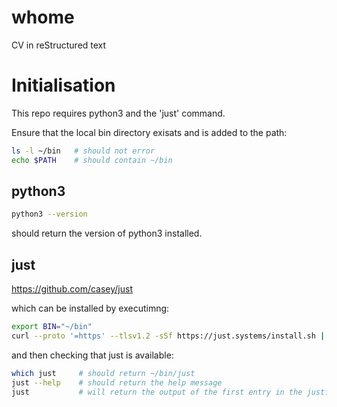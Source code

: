 # whome

CV in reStructured text

# Initialisation

This repo requires python3 and the 'just' command.

Ensure that the local bin directory exisats and is added to the path:

```bash
ls -l ~/bin   # should not error
echo $PATH    # should contain ~/bin
```

## python3

```bash
python3 --version
```

should return the version of python3 installed.

## just

https://github.com/casey/just

which can be installed by executimng:

```bash
export BIN="~/bin"
curl --proto '=https' --tlsv1.2 -sSf https://just.systems/install.sh | bash -s -- --to ${BIN}
```

and then checking that just is available:

```bash
which just     # should return ~/bin/just
just --help    # should return the help message
just           # will return the output of the first entry in the justfile
```



